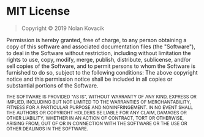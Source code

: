 # MIT License
> Copyright &copy; 2019 Nolan Kovacik

Permission is hereby granted, free of charge, to any person obtaining a copy of this software and associated documentation files (the "Software"), to deal in the Software without restriction, including without limitation the rights to use, copy, modify, merge, publish, distribute, sublicense, and/or sell copies of the Software, and to permit persons to whom the Software is furnished to do so, subject to the following conditions:
The above copyright notice and this permission notice shall be included in all
copies or substantial portions of the Software.

<small>THE SOFTWARE IS PROVIDED "AS IS", WITHOUT WARRANTY OF ANY KIND, EXPRESS OR IMPLIED, INCLUDING BUT NOT LIMITED TO THE WARRANTIES OF MERCHANTABILITY, FITNESS FOR A PARTICULAR PURPOSE AND NONINFRINGEMENT.
IN NO EVENT SHALL THE AUTHORS OR COPYRIGHT HOLDERS BE LIABLE FOR ANY CLAIM, DAMAGES OR OTHER LIABILITY, WHETHER IN AN ACTION OF CONTRACT, TORT OR OTHERWISE, ARISING FROM, OUT OF OR IN CONNECTION WITH THE SOFTWARE OR THE USE OR OTHER DEALINGS IN THE SOFTWARE.</small>
